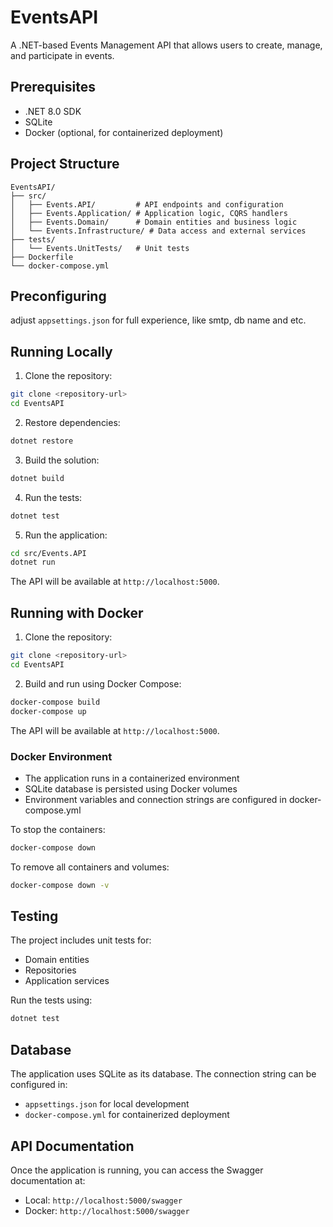 # EventsAPI

A .NET-based Events Management API that allows users to create, manage, and participate in events.

## Prerequisites

- .NET 8.0 SDK
- SQLite
- Docker (optional, for containerized deployment)

## Project Structure

```
EventsAPI/
├── src/
│   ├── Events.API/         # API endpoints and configuration
│   ├── Events.Application/ # Application logic, CQRS handlers
│   ├── Events.Domain/      # Domain entities and business logic
│   └── Events.Infrastructure/ # Data access and external services
├── tests/
│   └── Events.UnitTests/   # Unit tests
├── Dockerfile
└── docker-compose.yml
```
## Preconfiguring
adjust `appsettings.json` for full experience, like smtp, db name and etc.
## Running Locally

1. Clone the repository:
```bash
git clone <repository-url>
cd EventsAPI
```

2. Restore dependencies:
```bash
dotnet restore
```

3. Build the solution:
```bash
dotnet build
```

4. Run the tests:
```bash
dotnet test
```

5. Run the application:
```bash
cd src/Events.API
dotnet run
```

The API will be available at `http://localhost:5000`.

## Running with Docker

1. Clone the repository:
```bash
git clone <repository-url>
cd EventsAPI
```

2. Build and run using Docker Compose:
```bash
docker-compose build
docker-compose up
```

The API will be available at `http://localhost:5000`.

### Docker Environment

- The application runs in a containerized environment
- SQLite database is persisted using Docker volumes
- Environment variables and connection strings are configured in docker-compose.yml

To stop the containers:
```bash
docker-compose down
```

To remove all containers and volumes:
```bash
docker-compose down -v
```

## Testing

The project includes unit tests for:
- Domain entities
- Repositories
- Application services

Run the tests using:
```bash
dotnet test
```

## Database

The application uses SQLite as its database. The connection string can be configured in:
- `appsettings.json` for local development
- `docker-compose.yml` for containerized deployment

## API Documentation

Once the application is running, you can access the Swagger documentation at:
- Local: `http://localhost:5000/swagger`
- Docker: `http://localhost:5000/swagger`
